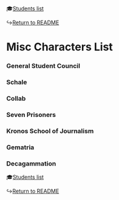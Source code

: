 🎓[Students list](StudentsList.md)


↪️[Return to README](README.md)

# Misc Characters List

### General Student Council

### Schale

### Collab

### Seven Prisoners

### Kronos School of Journalism

### Gematria

### Decagammation

🎓[Students list](StudentsList.md)


↪️[Return to README](README.md)
